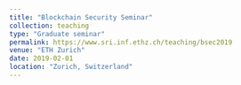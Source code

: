 ```yaml
---
title: "Blockchain Security Seminar"
collection: teaching
type: "Graduate seminar"
permalink: https://www.sri.inf.ethz.ch/teaching/bsec2019
venue: "ETH Zurich"
date: 2019-02-01
location: "Zurich, Switzerland"
---
```



